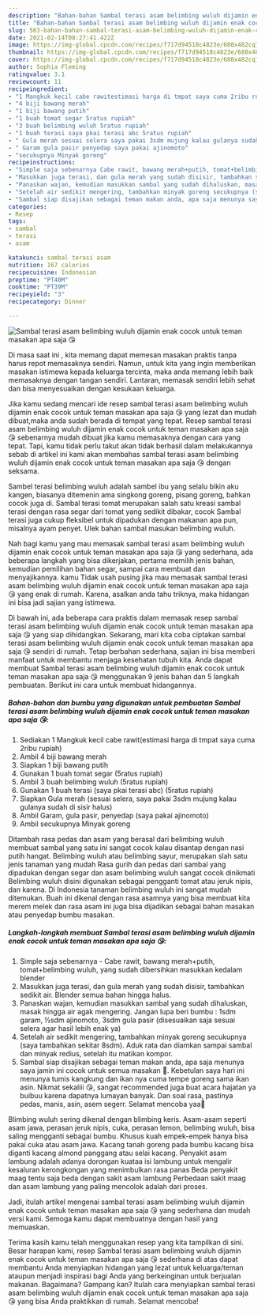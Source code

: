 ```yaml
---
description: "Bahan-bahan Sambal terasi asam belimbing wuluh dijamin enak cocok untuk teman masakan apa saja 😘 yang enak dan Mudah Dibuat"
title: "Bahan-bahan Sambal terasi asam belimbing wuluh dijamin enak cocok untuk teman masakan apa saja 😘 yang enak dan Mudah Dibuat"
slug: 563-bahan-bahan-sambal-terasi-asam-belimbing-wuluh-dijamin-enak-cocok-untuk-teman-masakan-apa-saja-yang-enak-dan-mudah-dibuat
date: 2021-02-14T08:27:41.422Z
image: https://img-global.cpcdn.com/recipes/f717d94518c4823e/680x482cq70/sambal-terasi-asam-belimbing-wuluh-dijamin-enak-cocok-untuk-teman-masakan-apa-saja-😘-foto-resep-utama.jpg
thumbnail: https://img-global.cpcdn.com/recipes/f717d94518c4823e/680x482cq70/sambal-terasi-asam-belimbing-wuluh-dijamin-enak-cocok-untuk-teman-masakan-apa-saja-😘-foto-resep-utama.jpg
cover: https://img-global.cpcdn.com/recipes/f717d94518c4823e/680x482cq70/sambal-terasi-asam-belimbing-wuluh-dijamin-enak-cocok-untuk-teman-masakan-apa-saja-😘-foto-resep-utama.jpg
author: Sophia Fleming
ratingvalue: 3.1
reviewcount: 11
recipeingredient:
- "1 Mangkuk kecil cabe rawitestimasi harga di tmpat saya cuma 2ribu rupiah"
- "4 biji bawang merah"
- "1 biji bawang putih"
- "1 buah tomat segar 5ratus rupiah"
- "3 buah belimbing wuluh 5ratus rupiah"
- "1 buah terasi saya pkai terasi abc 5ratus rupiah"
- " Gula merah sesuai selera saya pakai 3sdm mujung kalau gulanya sudah di sisir halus"
- " Garam gula pasir penyedap saya pakai ajinomoto"
- "secukupnya Minyak goreng"
recipeinstructions:
- "Simple saja sebenarnya Cabe rawit, bawang merah+putih, tomat+belimbing wuluh, yang sudah dibersihkan masukkan kedalam blender"
- "Masukkan juga terasi, dan gula merah yang sudah disisir, tambahkan sedikit air. Blender semua bahan hingga halus."
- "Panaskan wajan, kemudian masukkan sambal yang sudah dihaluskan, masak hingga air agak mengering. Jangan lupa beri bumbu : 1sdm garam, ½sdm ajinomoto, 3sdm gula pasir (disesuaikan saja sesuai selera agar hasil lebih enak ya)"
- "Setelah air sedikit mengering, tambahkan minyak goreng secukupnya (saya tambahkan sekitar 8sdm). Aduk rata dan diamkan sampai sambal dan minyak redius, setelah itu matikan kompor."
- "Sambal siap disajikan sebagai teman makan anda, apa saja menunya saya jamin ini cocok untuk semua masakan 🤗. Kebetulan saya hari ini menunya tumis kangkung dan ikan nya cuma tempe goreng sama ikan asin. Nikmat sekaliii 😘, sangat recommended juga buat acara hajatan ya buibuu karena dapatnya lumayan banyak. Dan soal rasa, pastinya pedas, manis, asin, asem segerr. Selamat mencoba yaa🤗"
categories:
- Resep
tags:
- sambal
- terasi
- asam

katakunci: sambal terasi asam 
nutrition: 167 calories
recipecuisine: Indonesian
preptime: "PT40M"
cooktime: "PT39M"
recipeyield: "3"
recipecategory: Dinner

---
```



![Sambal terasi asam belimbing wuluh dijamin enak cocok untuk teman masakan apa saja 😘](https://img-global.cpcdn.com/recipes/f717d94518c4823e/680x482cq70/sambal-terasi-asam-belimbing-wuluh-dijamin-enak-cocok-untuk-teman-masakan-apa-saja-😘-foto-resep-utama.jpg)

Di masa  saat ini , kita memang dapat memesan masakan praktis tanpa harus repot memasaknya sendiri. Namun, untuk kita yang ingin memberikan masakan istimewa kepada keluarga tercinta, maka anda memang lebih baik memasaknya dengan tangan sendiri. Lantaran, memasak sendiri lebih sehat dan bisa menyesuaikan dengan kesukaan keluarga.

Jika kamu sedang mencari ide resep sambal terasi asam belimbing wuluh dijamin enak cocok untuk teman masakan apa saja 😘 yang lezat dan mudah dibuat,maka anda sudah berada di tempat yang tepat. Resep sambal terasi asam belimbing wuluh dijamin enak cocok untuk teman masakan apa saja 😘  sebenarnya mudah dibuat jika kamu memasaknya dengan cara yang tepat. Tapi, kamu tidak perlu takut akan tidak berhasil dalam melakukannya 
sebab di artikel ini kami akan membahas sambal terasi asam belimbing wuluh dijamin enak cocok untuk teman masakan apa saja 😘 dengan seksama.  

Sambel terasi belimbing wuluh adalah sambel ibu yang selalu bikin aku kangen, biasanya ditemenin ama singkong goreng, pisang goreng, bahkan cocok juga di. Sambal terasi tomat merupakan salah satu kreasi sambal terasi dengan rasa segar dari tomat yang sedikit dibakar, cocok Sambal terasi juga cukup fleksibel untuk dipadukan dengan makanan apa pun, misalnya ayam penyet. Ulek bahan sambal masukan belimbing wuluh.

Nah bagi kamu yang mau memasak sambal terasi asam belimbing wuluh dijamin enak cocok untuk teman masakan apa saja 😘 yang sederhana, ada beberapa langkah yang bisa dikerjakan, pertama memilih jenis bahan, kemudian pemilihan bahan segar, sampai cara membuat dan menyajikannya. kamu Tidak usah pusing jika mau memasak sambal terasi asam belimbing wuluh dijamin enak cocok untuk teman masakan apa saja 😘 yang enak di rumah. Karena, asalkan anda  tahu triknya, maka hidangan ini bisa jadi sajian yang istimewa.

Di bawah ini, ada beberapa cara praktis  dalam memasak resep sambal terasi asam belimbing wuluh dijamin enak cocok untuk teman masakan apa saja 😘 yang siap dihidangkan. Sekarang, mari kita coba ciptakan sambal terasi asam belimbing wuluh dijamin enak cocok untuk teman masakan apa saja 😘 sendiri di rumah. Tetap berbahan sederhana, sajian ini bisa memberi manfaat untuk membantu menjaga kesehatan tubuh kita. Anda dapat membuat Sambal terasi asam belimbing wuluh dijamin enak cocok untuk teman masakan apa saja 😘 menggunakan 9 jenis bahan dan 5 langkah pembuatan. Berikut ini cara untuk membuat hidangannya.

<!--inarticleads1-->

##### Bahan-bahan dan bumbu yang digunakan untuk pembuatan Sambal terasi asam belimbing wuluh dijamin enak cocok untuk teman masakan apa saja 😘:

1. Sediakan 1 Mangkuk kecil cabe rawit(estimasi harga di tmpat saya cuma 2ribu rupiah)
1. Ambil 4 biji bawang merah
1. Siapkan 1 biji bawang putih
1. Gunakan 1 buah tomat segar (5ratus rupiah)
1. Ambil 3 buah belimbing wuluh (5ratus rupiah)
1. Gunakan 1 buah terasi (saya pkai terasi abc) (5ratus rupiah)
1. Siapkan  Gula merah (sesuai selera, saya pakai 3sdm mujung kalau gulanya sudah di sisir halus)
1. Ambil  Garam, gula pasir, penyedap (saya pakai ajinomoto)
1. Ambil secukupnya Minyak goreng


Ditambah rasa pedas dan asam yang berasal dari belimbing wuluh membuat sambal yang satu ini sangat cocok kalau disantap dengan nasi putih hangat. Belimbing wuluh atau belimbing sayur, merupakan slah satu jenis tanaman yang mudah Rasa gurih dan pedas dari sambal yang dipadukan dengan segar dan asam belimbing wuluh sangat cocok dinikmati Belimbing wuluh disini digunakan sebagai pengganti tomat atau jeruk nipis, dan karena. Di Indonesia tanaman belimbing wuluh ini sangat mudah ditemukan. Buah ini dikenal dengan rasa asamnya yang bisa membuat kita merem melek dan rasa asam ini juga bisa dijadikan sebagai bahan masakan atau penyedap bumbu masakan. 

<!--inarticleads2-->

##### Langkah-langkah membuat Sambal terasi asam belimbing wuluh dijamin enak cocok untuk teman masakan apa saja 😘:

1. Simple saja sebenarnya - Cabe rawit, bawang merah+putih, tomat+belimbing wuluh, yang sudah dibersihkan masukkan kedalam blender
1. Masukkan juga terasi, dan gula merah yang sudah disisir, tambahkan sedikit air. Blender semua bahan hingga halus.
1. Panaskan wajan, kemudian masukkan sambal yang sudah dihaluskan, masak hingga air agak mengering. Jangan lupa beri bumbu : 1sdm garam, ½sdm ajinomoto, 3sdm gula pasir (disesuaikan saja sesuai selera agar hasil lebih enak ya)
1. Setelah air sedikit mengering, tambahkan minyak goreng secukupnya (saya tambahkan sekitar 8sdm). Aduk rata dan diamkan sampai sambal dan minyak redius, setelah itu matikan kompor.
1. Sambal siap disajikan sebagai teman makan anda, apa saja menunya saya jamin ini cocok untuk semua masakan 🤗. Kebetulan saya hari ini menunya tumis kangkung dan ikan nya cuma tempe goreng sama ikan asin. Nikmat sekaliii 😘, sangat recommended juga buat acara hajatan ya buibuu karena dapatnya lumayan banyak. Dan soal rasa, pastinya pedas, manis, asin, asem segerr. Selamat mencoba yaa🤗


Blimbing wuluh sering dikenal dengan blimbing keris. Asam-asam seperti asam jawa, perasan jeruk nipis, cuka, perasan lemon, belimbing wuluh, bisa saling mengganti sebagai bumbu. Khusus kuah empek-empek hanya bisa pakai cuka atau asam jawa. Kacang tanah goreng pada bumbu kacang bisa diganti kacang almond panggang atau selai kacang. Penyakit asam lambung adalah adanya dorongan kuataa isi lambung untuk mengalir kesaluran kerongkongan yang menimbulkan rasa panas Beda penyakit maag tentu saja beda dengan sakit asam lambung Perbedaan sakit maag dan asam lambung yang paling mencolok adalah dari proses. 

Jadi, itulah artikel mengenai  sambal terasi asam belimbing wuluh dijamin enak cocok untuk teman masakan apa saja 😘  yang sederhana dan mudah versi kami. Semoga kamu dapat membuatnya dengan hasil yang memuaskan. 

Terima kasih kamu telah menggunakan resep yang kita tampilkan di sini. Besar harapan kami, resep  Sambal terasi asam belimbing wuluh dijamin enak cocok untuk teman masakan apa saja 😘 sederhana di atas dapat membantu Anda menyiapkan hidangan yang lezat untuk keluarga/teman ataupun menjadi inspirasi bagi Anda yang berkeinginan untuk berjualan makanan. Bagaimana? Gampang kan? Itulah cara menyiapkan sambal terasi asam belimbing wuluh dijamin enak cocok untuk teman masakan apa saja 😘 yang bisa Anda praktikkan di rumah. Selamat mencoba!

